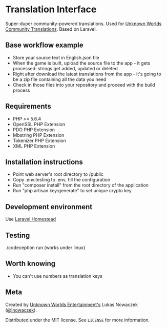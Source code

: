 # Translation Interface
Super-duper community-powered translations. Used for [Unknown Worlds Community Translations](http://translate.unknownworlds.com/).
Based on Laravel.

## Base workflow example
- Store your source text in English.json file
- When the game is built, upload the source file to the app - it gets processed: strings get added, updated or deleted
- Right after download the latest translations from the app - it's going to be a zip file containing all the data you need
- Check in those files into your repository and proceed with the build process 

## Requirements
- PHP >= 5.6.4
- OpenSSL PHP Extension
- PDO PHP Extension
- Mbstring PHP Extension
- Tokenizer PHP Extension
- XML PHP Extension

## Installation instructions
- Point web server's root directory to /public
- Copy .env.testing to .env, fill the configuration
- Run "composer install" from the root directory of the application
- Run "php artisan key:generate" to set unique crypto key

## Development environment
Use [Laravel Homestead](https://laravel.com/docs/master/homestead)

## Testing
./codeception run (works under linux)

## Worth knowing
- You can't use numbers as translation keys

## Meta
Created by [Unknown Worlds Entertainment's](http://unknownworlds.com/) Lukas Nowaczek ([@lnowaczek](https://twitter.com/lnowaczek)).

Distributed under the MIT license. See ``LICENSE`` for more information.
